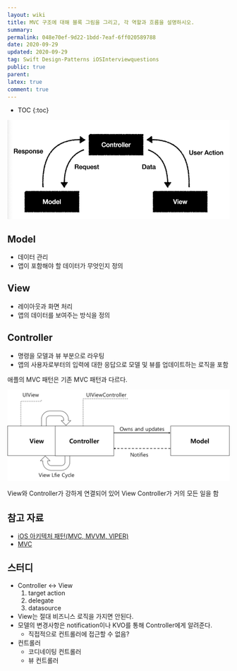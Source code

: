 ```yaml
---
layout: wiki
title: MVC 구조에 대해 블록 그림을 그리고, 각 역할과 흐름을 설명하시오.
summary: 
permalink: 048e70ef-9d22-1bdd-7eaf-6ff020589788
date: 2020-09-29
updated: 2020-09-29
tag: Swift Design-Patterns iOSInterviewquestions  
public: true
parent: 
latex: true
comment: true
---
```


* TOC
{:toc}

![mvc-1](/resource/default/247ffe15-d0ec-471f-bceb-0b3e9f976d81)

## Model

- 데이터 관리
- 앱이 포함해야 할 데이터가 무엇인지 정의

## View

- 레이아웃과 화면 처리
- 앱의 데이터를 보여주는 방식을 정의

## Controller

- 명령을 모델과 뷰 부분으로 라우팅
- 앱의 사용자로부터의 입력에 대한 응답으로 모델 및 뷰를 업데이트하는 로직을 포함

애플의 MVC 패턴은 기존 MVC 패턴과 다르다.

![mvc-2](/resource/default/29d2d547-d8ba-475b-a0dc-3b49d5f3a5ba)

View와 Controller가 강하게 연결되어 있어 View Controller가 거의 모든 일을 함

## 참고 자료

- [iOS 아키텍처 패턴(MVC, MVVM, VIPER)](http://labs.brandi.co.kr/2018/02/21/kimjh.html)
- [MVC](https://developer.mozilla.org/ko/docs/Glossary/MVC)

## 스터디

- Controller ↔ View
    1. target action
    2. delegate
    3. datasource
- View는 절대 비즈니스 로직을 가지면 안된다.
- 모델의 변경사항은 notification이나 KVO를 통해 Controller에게 알려준다.
    - 직접적으로 컨트롤러에 접근할 수 없음?
- 컨트롤러
    - 코디네이팅 컨트롤러
    - 뷰 컨트롤러